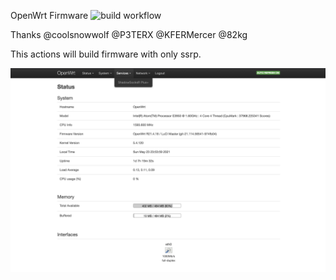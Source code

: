 OpenWrt Firmware ![build workflow](https://github.com/xh116/OpenWrt-Actions/blob/master/.github/workflows/OpenWrt-CI.yml/badge.svg)

Thanks @coolsnowwolf @P3TERX @KFERMercer @82kg

This actions will build firmware with only ssrp.

![image](https://raw.githubusercontent.com/xh116/OpenWrt-Actions/master/screenshot.png)
